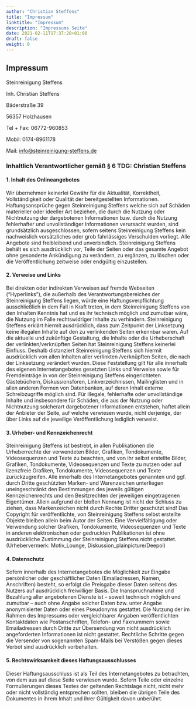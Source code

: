 ```yaml
---
author: "Christian Steffens"
title: "Impressum"
linktitle: "Impressum"
description: "Impressums Seite"
date: 2021-02-11T17:37:20+01:00
draft: false
weight: 0
---
```


## Impressum

Steinreinigung Steffens

Inh. Christian Steffens

Bäderstraße 39

56357 Holzhausen

Tel + Fax: 06772-960853

Mobil: 0174-8961178

Mail: info@steinreinigung-steffens.de

### Inhaltlich Verantwortlicher gemäß § 6 TDG: Christian Steffens

#### 1. Inhalt des Onlineangebotes

Wir übernehmen keinerlei Gewähr für die Aktualität, Korrektheit, Vollständigkeit oder Qualität der bereitgestellten Informationen. Haftungsansprüche gegen Steinreinigung Steffens welche sich auf Schäden materieller oder ideeller Art beziehen, die durch die Nutzung oder Nichtnutzung der dargebotenen Informationen bzw. durch die Nutzung fehlerhafter und unvollständiger Informationen verursacht wurden, sind grundsätzlich ausgeschlossen, sofern seitens Steinreinigung Steffens kein nachweislich vorsätzliches oder grob fahrlässiges Verschulden vorliegt. Alle Angebote sind freibleibend und unverbindlich. Steinreinigung Steffens behält es sich ausdrücklich vor, Teile der Seiten oder das gesamte Angebot ohne gesonderte Ankündigung zu verändern, zu ergänzen, zu löschen oder die Veröffentlichung zeitweise oder endgültig einzustellen.

#### 2. Verweise und Links

Bei direkten oder indirekten Verweisen auf fremde Webseiten (“Hyperlinks”), die außerhalb des Verantwortungsbereiches der Steinreinigung Steffens liegen, würde eine Haftungsverpflichtung ausschließlich in dem Fall in Kraft treten, in dem Steinreinigung Steffens von den Inhalten Kenntnis hat und es ihr technisch möglich und zumutbar wäre, die Nutzung im Falle rechtswidriger Inhalte zu verhindern. Steinreinigung Steffens erklärt hiermit ausdrücklich, dass zum Zeitpunkt der Linksetzung keine illegalen Inhalte auf den zu verlinkenden Seiten erkennbar waren. Auf die aktuelle und zukünftige Gestaltung, die Inhalte oder die Urheberschaft der verlinkten/verknüpften Seiten hat Steinreinigung Steffens keinerlei Einfluss. Deshalb distanziert Steinreinigung Steffens sich hiermit ausdrücklich von allen Inhalten aller verlinkten /verknüpften Seiten, die nach der Linksetzung verändert wurden. Diese Feststellung gilt für alle innerhalb des eigenen Internetangebotes gesetzten Links und Verweise sowie für Fremdeinträge in von der Steinreinigung Steffens eingerichteten Gästebüchern, Diskussionsforen, Linkverzeichnissen, Mailinglisten und in allen anderen Formen von Datenbanken, auf deren Inhalt externe Schreibzugriffe möglich sind. Für illegale, fehlerhafte oder unvollständige Inhalte und insbesondere für Schäden, die aus der Nutzung oder Nichtnutzung solcherart dargebotener Informationen entstehen, haftet allein der Anbieter der Seite, auf welche verwiesen wurde, nicht derjenige, der über Links auf die jeweilige Veröffentlichung lediglich verweist.

#### 3. Urheber- und Kennzeichenrecht

Steinreinigung Steffens ist bestrebt, in allen Publikationen die Urheberrechte der verwendeten Bilder, Grafiken, Tondokumente, Videosequenzen und Texte zu beachten, und von ihr selbst erstellte Bilder, Grafiken, Tondokumente, Videosequenzen und Texte zu nutzen oder auf lizenzfreie Grafiken, Tondokumente, Videosequenzen und Texte zurückzugreifen. Alle innerhalb des Internetangebotes genannten und ggf. durch Dritte geschützten Marken- und Warenzeichen unterliegen uneingeschränkt den Bestimmungen des jeweils gültigen Kennzeichenrechts und den Besitzrechten der jeweiligen eingetragenen Eigentümer. Allein aufgrund der bloßen Nennung ist nicht der Schluss zu ziehen, dass Markenzeichen nicht durch Rechte Dritter geschützt sind! Das Copyright für veröffentlichte, von Steinreinigung Steffens selbst erstellte Objekte bleiben allein beim Autor der Seiten. Eine Vervielfältigung oder Verwendung solcher Grafiken, Tondokumente, Videosequenzen und Texte in anderen elektronischen oder gedruckten Publikationen ist ohne ausdrückliche Zustimmung der Steinreinigung Steffens nicht gestattet. (Urhebervermerk: Motiv_Lounge, Diskussion_plainpicture/Deepol)

#### 4. Datenschutz

Sofern innerhalb des Internetangebotes die Möglichkeit zur Eingabe persönlicher oder geschäftlicher Daten (Emailadressen, Namen, Anschriften) besteht, so erfolgt die Preisgabe dieser Daten seitens des Nutzers auf ausdrücklich freiwilliger Basis. Die Inanspruchnahme und Bezahlung aller angebotenen Dienste ist – soweit technisch möglich und zumutbar – auch ohne Angabe solcher Daten bzw. unter Angabe anonymisierter Daten oder eines Pseudonyms gestattet. Die Nutzung der im Rahmen des Impressums oder vergleichbarer Angaben veröffentlichten Kontaktdaten wie Postanschriften, Telefon- und Faxnummern sowie Emailadressen durch Dritte zur Übersendung von nicht ausdrücklich angeforderten Informationen ist nicht gestattet. Rechtliche Schritte gegen die Versender von sogenannten Spam-Mails bei Verstößen gegen dieses Verbot sind ausdrücklich vorbehalten.

#### 5. Rechtswirksamkeit dieses Haftungsausschlusses

Dieser Haftungsausschluss ist als Teil des Internetangebotes zu betrachten, von dem aus auf diese Seite verwiesen wurde. Sofern Teile oder einzelne Formulierungen dieses Textes der geltenden Rechtslage nicht, nicht mehr oder nicht vollständig entsprechen sollten, bleiben die übrigen Teile des Dokumentes in ihrem Inhalt und ihrer Gültigkeit davon unberührt.
